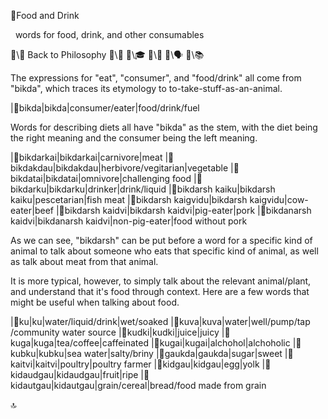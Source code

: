 📛Food and Drink

&nbsp;
words for food, drink,
and other consumables

🔗\🧠 Back to Philosophy
🔗\🚀
🔗\🎓
🔗\🌳
🔗\🗣️
🔗\📚

The expressions for "eat", "consumer", and "food/drink" all come from "bikda", which traces its etymology to to-take-stuff-as-an-animal.

|🎏bikda|bikda|consumer/eater|food/drink/fuel

Words for describing diets all have "bikda" as the stem, with the diet being the right meaning and the consumer being the left meaning.

|🎏bikdarkai|bikdarkai|carnivore|meat
|🎏bikdakdau|bikdakdau|herbivore/vegitarian|vegetable
|🎏bikdatai|bikdatai|omnivore|challenging food
|🎏bikdarku|bikdarku|drinker|drink/liquid
|🎏bikdarsh kaiku|bikdarsh kaiku|pescetarian|fish meat
|🎏bikdarsh kaigvidu|bikdarsh kaigvidu|cow-eater|beef
|🎏bikdarsh kaidvi|bikdarsh kaidvi|pig-eater|pork
|🎏bikdanarsh kaidvi|bikdanarsh
kaidvi|non-pig-eater|food without pork

As we can see, "bikdarsh" can be put before a word for a specific kind of animal to talk about someone who eats that specific kind of animal, as well as talk about meat from that animal.

It is more typical, however, to simply talk about the relevant animal/plant, and understand that it's food through context. Here are a few words that might be useful when talking about food.

|🎏ku|ku|water/liquid/drink|wet/soaked
|🎏kuva|kuva|water|well/pump/tap
/community water source
|🎏kudki|kudki|juice|juicy
|🎏kuga|kuga|tea/coffee|caffeinated
|🎏kugai|kugai|alchohol|alchoholic
|🎏kubku|kubku|sea water|salty/briny
|🎏gaukda|gaukda|sugar|sweet
|🎏kaitvi|kaitvi|poultry|poultry farmer
|🎏kidgau|kidgau|egg|yolk
|🎏kidaudgau|kidaudgau|fruit|ripe
|🎏kidautgau|kidautgau|grain/cereal|bread/food made from grain

🔝
